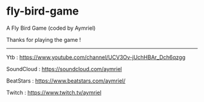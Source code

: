 # fly-bird-game
A Fly Bird Game (coded by Aymriel)

Thanks for playing the game !

--------------

Ytb : https://www.youtube.com/channel/UCV3Ov-jUchHBAr_Dch6qzgg

SoundCloud : https://soundcloud.com/aymriel

BeatStars : https://www.beatstars.com/aymriel/

Twitch : https://www.twitch.tv/aymriel
